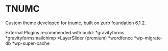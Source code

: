 # TNUMC
Custom theme developed for tnumc, built on zurb foundation 6.1.2.

External Plugins recommended with build:
*gravityforms
*gravityformsmailchimp
*LayerSlider (premium)
*wordfence
*wp-migrate-db
*wp-super-cache

